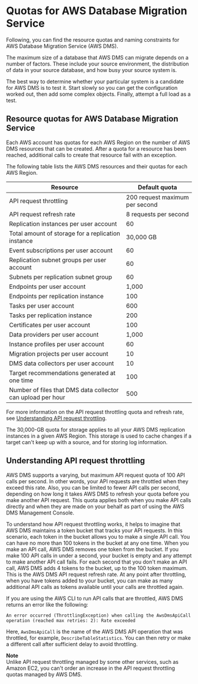 # Quotas for AWS Database Migration Service<a name="CHAP_Limits"></a>

Following, you can find the resource quotas and naming constraints for AWS Database Migration Service \(AWS DMS\)\.

The maximum size of a database that AWS DMS can migrate depends on a number of factors\. These include your source environment, the distribution of data in your source database, and how busy your source system is\. 

The best way to determine whether your particular system is a candidate for AWS DMS is to test it\. Start slowly so you can get the configuration worked out, then add some complex objects\. Finally, attempt a full load as a test\. 

## Resource quotas for AWS Database Migration Service<a name="CHAP_Limits.Limits"></a>

Each AWS account has quotas for each AWS Region on the number of AWS DMS resources that can be created\. After a quota for a resource has been reached, additional calls to create that resource fail with an exception\.

The following table lists the AWS DMS resources and their quotas for each AWS Region\.


| Resource | Default quota | 
| --- | --- | 
| API request throttling | 200 request maximum per second | 
| API request refresh rate | 8 requests per second | 
| Replication instances per user account | 60 | 
| Total amount of storage for a replication instance | 30,000 GB | 
| Event subscriptions per user account | 60 | 
| Replication subnet groups per user account | 60 | 
| Subnets per replication subnet group | 60 | 
| Endpoints per user account | 1,000 | 
| Endpoints per replication instance | 100 | 
| Tasks per user account | 600 | 
| Tasks per replication instance | 200 | 
| Certificates per user account | 100 | 
| Data providers per user account | 1,000 | 
| Instance profiles per user account | 60 | 
| Migration projects per user account | 10 | 
| DMS data collectors per user account | 10 | 
| Target recommendations generated at one time | 100 | 
| Number of files that DMS data collector can upload per hour | 500 | 

For more information on the API request throttling quota and refresh rate, see [Understanding API request throttling](#CHAP_Limits.Throttling)\.

The 30,000\-GB quota for storage applies to all your AWS DMS replication instances in a given AWS Region\. This storage is used to cache changes if a target can't keep up with a source, and for storing log information\.

## Understanding API request throttling<a name="CHAP_Limits.Throttling"></a>

AWS DMS supports a varying, but maximum API request quota of 100 API calls per second\. In other words, your API requests are throttled when they exceed this rate\. Also, you can be limited to fewer API calls per second, depending on how long it takes AWS DMS to refresh your quota before you make another API request\. This quota applies both when you make API calls directly and when they are made on your behalf as part of using the AWS DMS Management Console\.

To understand how API request throttling works, it helps to imagine that AWS DMS maintains a token bucket that tracks your API requests\. In this scenario, each token in the bucket allows you to make a single API call\. You can have no more than 100 tokens in the bucket at any one time\. When you make an API call, AWS DMS removes one token from the bucket\. If you make 100 API calls in under a second, your bucket is empty and any attempt to make another API call fails\. For each second that you don't make an API call, AWS DMS adds 4 tokens to the bucket, up to the 100 token maximum\. This is the AWS DMS API request refresh rate\. At any point after throttling, when you have tokens added to your bucket, you can make as many additional API calls as tokens available until your calls are throttled again\.

If you are using the AWS CLI to run API calls that are throttled, AWS DMS returns an error like the following:

```
An error occurred (ThrottlingException) when calling the AwsDmsApiCall operation (reached max retries: 2): Rate exceeded
```

Here, `AwsDmsApiCall` is the name of the AWS DMS API operation that was throttled, for example, `DescribeTableStatistics`\. You can then retry or make a different call after sufficient delay to avoid throttling\.

**Note**  
Unlike API request throttling managed by some other services, such as Amazon EC2, you can't order an increase in the API request throttling quotas managed by AWS DMS\.